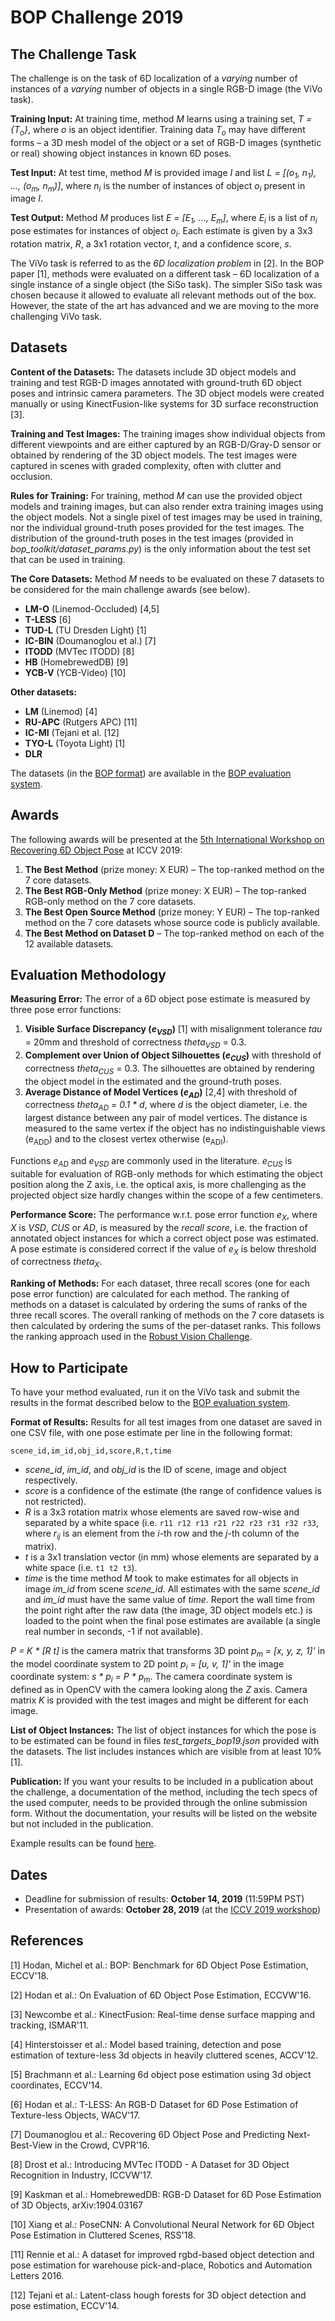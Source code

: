 # BOP Challenge 2019

## The Challenge Task

The challenge is on the task of 6D localization of a *varying* number of
instances of a *varying* number of objects in a single RGB-D image (the ViVo
task).

**Training Input:** At training time, method *M* learns using a training set,
*T = {T<sub>o</sub>}*, where *o* is an object identifier. Training data
*T<sub>o</sub>* may have different forms – a 3D mesh model of the object or a
set of RGB-D images (synthetic or real) showing object instances in known 6D
poses.

**Test Input:** At test time, method *M* is provided image *I* and list
*L = [(o<sub>1</sub>, n<sub>1</sub>), ..., (o<sub>m</sub>, n<sub>m</sub>)]*,
where *n<sub>i</sub>* is the number of instances of object *o<sub>i</sub>*
present in image *I*.

**Test Output:** Method *M* produces list
*E = [E<sub>1</sub>, ..., E<sub>m</sub>]*, where *E<sub>i</sub>* is a list of
*n<sub>i</sub>* pose estimates for instances of object *o<sub>i</sub>*. Each
estimate is given by a 3x3 rotation matrix, *R*, a 3x1 rotation vector, *t*,
and a confidence score, *s*.

The ViVo task is referred to as the *6D localization problem* in [2]. In the BOP
paper [1], methods were evaluated on a different task – 6D localization of a
single instance of a single object (the SiSo task). The simpler SiSo task was
chosen because it allowed to evaluate all relevant methods out of the box.
However, the state of the art has advanced and we are moving to the
more challenging ViVo task.

## Datasets

**Content of the Datasets:** The datasets include 3D object models and training
and test RGB-D images annotated with ground-truth 6D object poses and intrinsic
camera parameters. The 3D object models were created manually or using
KinectFusion-like systems for 3D surface reconstruction [3].

**Training and Test Images:** The training images show individual objects from
different viewpoints and are either captured by an RGB-D/Gray-D sensor or
obtained by rendering of the 3D object models. The test images were captured in
scenes with graded complexity, often with clutter and occlusion.

**Rules for Training:** For training, method *M* can use the provided object
models and training images, but can also render extra training images using the
object models. Not a single pixel of test images may be used in training, nor
the individual ground-truth poses provided for the test images. The distribution
of the ground-truth poses in the test images (provided in
*bop_toolkit/dataset_params.py*) is the only information about the test set that
can be used in training.

**The Core Datasets:** Method *M* needs to be evaluated on these 7 datasets to
be considered for the main challenge awards (see below).

* **LM-O** (Linemod-Occluded) [4,5]
* **T-LESS** [6]
* **TUD-L** (TU Dresden Light) [1]
* **IC-BIN** (Doumanoglou et al.) [7]
* **ITODD** (MVTec ITODD) [8]
* **HB** (HomebrewedDB) [9]
* **YCB-V** (YCB-Video) [10]

**Other datasets:**

* **LM** (Linemod) [4]
* **RU-APC** (Rutgers APC) [11]
* **IC-MI** (Tejani et al. [12]
* **TYO-L** (Toyota Light) [1]
* **DLR**

The datasets (in the
[BOP format](https://github.com/thodan/bop_toolkit/blob/master/docs/bop_datasets_format.md))
are available in the
[BOP evaluation system](http://bop.felk.cvut.cz/datasets/).

## Awards

The following awards will be presented at the
[5th International Workshop on Recovering 6D Object Pose](http://cmp.felk.cvut.cz/sixd/workshop_2019/)
at ICCV 2019:

1. **The Best Method** (prize money: X EUR) – The top-ranked method on the 7
core datasets.
2. **The Best RGB-Only Method** (prize money: X EUR) – The top-ranked RGB-only
method on the 7 core datasets.
3. **The Best Open Source Method** (prize money: Y EUR) – The top-ranked method
on the 7 core datasets whose source code is publicly available.
4. **The Best Method on Dataset D** – The top-ranked method on each of the 12
available datasets.

## Evaluation Methodology

**Measuring Error:** The error of a 6D object pose estimate is measured by three
pose error functions:

1. **Visible Surface Discrepancy (*e<sub>VSD</sub>*)** [1] with misalignment
tolerance *tau* = 20mm and threshold of correctness *theta<sub>VSD</sub>* = 0.3.
2. **Complement over Union of Object Silhouettes (*e<sub>CUS</sub>*)** with
threshold of correctness *theta<sub>CUS</sub>* = 0.3. The silhouettes are
obtained by rendering the object model in the estimated and the ground-truth
poses.
3. **Average Distance of Model Vertices (*e<sub>AD</sub>*)** [2,4] with
threshold of correctness *theta<sub>AD</sub>* = *0.1 * d*, where *d* is the
object diameter, i.e. the largest distance between any pair of model vertices.
The distance is measured to the same vertex if the object has no
indistinguishable views (e<sub>ADD</sub>) and to the closest vertex otherwise
(e<sub>ADI</sub>).

Functions *e<sub>AD</sub>* and *e<sub>VSD</sub>* are commonly used in the
literature. *e<sub>CUS</sub>* is suitable for evaluation of RGB-only methods for
which estimating the object position along the Z axis, i.e. the optical axis, is
more challenging as the projected object size hardly changes within the scope of
a few centimeters.

**Performance Score:** The performance w.r.t. pose error function
*e<sub>X</sub>*, where *X* is *VSD*, *CUS* or *AD*, is measured by the
*recall score*, i.e. the fraction of annotated object instances for which a
correct object pose was estimated. A pose estimate is considered correct if the
value of *e<sub>X</sub>* is below threshold of correctness *theta<sub>X</sub>*.

**Ranking of Methods:** For each dataset, three recall scores (one for each pose
error function) are calculated for each method. The ranking of methods on a
dataset is calculated by ordering the sums of ranks of the three recall scores.
The overall ranking of methods on the 7 core datasets is then calculated by
ordering the sums of the per-dataset ranks. This follows the ranking approach
used in the
[Robust Vision Challenge](http://www.robustvision.net/leaderboard.php).

## How to Participate

To have your method evaluated, run it on the ViVo task and submit the results in
the format described below to the
[BOP evaluation system](http://bop.felk.cvut.cz).

**Format of Results:** Results for all test images from one dataset are saved in
one CSV file, with one pose estimate per line in the following format:

```
scene_id,im_id,obj_id,score,R,t,time
```

* *scene_id*, *im_id*, and *obj_id* is the ID of scene, image and object
respectively.
* *score* is a confidence of the estimate (the range of confidence values is not
restricted).
* *R* is a 3x3 rotation matrix whose elements are saved row-wise and separated
by a white space (i.e. ```r11 r12 r13 r21 r22 r23 r31 r32 r33```, where
*r<sub>ij</sub>* is an element from the *i*-th row and the *j*-th column of the
matrix).
* *t* is a 3x1 translation vector (in mm) whose elements are separated by a
white space (i.e. ```t1 t2 t3```).
* *time* is the time method *M* took to make estimates for all objects in image
*im_id* from scene *scene_id*. All estimates with the same *scene_id* and
*im_id* must have the same value of *time*. Report the wall time from the point
right after the raw data (the image, 3D object models etc.) is loaded to the
point when the final pose estimates are available (a single real number in
seconds, -1 if not available).

*P = K * [R t]* is the camera matrix that transforms 3D point
*p<sub>m</sub> = [x, y, z, 1]'* in the model coordinate system to 2D point
*p<sub>i</sub> = [u, v, 1]'* in the image coordinate system:
*s * p<sub>i</sub> = P * p<sub>m</sub>*. The camera coordinate system is defined
as in OpenCV with the camera looking along the *Z* axis. Camera matrix *K* is
provided with the test images and might be different for each image.

**List of Object Instances:** The list of object instances for which the pose is
to be estimated can be found in files *test_targets_bop19.json* provided with
the datasets. The list includes instances which are visible from at least 10%
[1].

**Publication:** If you want your results to be included in a publication about
the challenge, a documentation of the method, including the tech specs of the
used computer, needs to be provided through the online submission form. Without
the documentation, your results will be listed on the website but not included
in the publication.

Example results can be found
[here](http://ptak.felk.cvut.cz/6DB/public/bop_sample_results).

## Dates

* Deadline for submission of results: **October 14, 2019** (11:59PM PST)
* Presentation of awards: **October 28, 2019**
(at the [ICCV 2019 workshop](http://cmp.felk.cvut.cz/sixd/workshop_2019/))

## References

[1] Hodan, Michel et al.: BOP: Benchmark for 6D Object Pose Estimation, ECCV'18.

[2] Hodan et al.: On Evaluation of 6D Object Pose Estimation, ECCVW'16.

[3] Newcombe et al.: KinectFusion: Real-time dense surface mapping and tracking,
    ISMAR'11.

[4] Hinterstoisser et al.: Model based training, detection and pose estimation
    of texture-less 3d objects in heavily cluttered scenes, ACCV'12.

[5] Brachmann et al.: Learning 6d object pose estimation using 3d object
    coordinates, ECCV'14.
    
[6] Hodan et al.: T-LESS: An RGB-D Dataset for 6D Pose Estimation of
    Texture-less Objects, WACV'17.

[7] Doumanoglou et al.: Recovering 6D Object Pose and Predicting Next-Best-View
    in the Crowd, CVPR'16.

[8] Drost et al.: Introducing MVTec ITODD - A Dataset for 3D Object Recognition
    in Industry, ICCVW'17.

[9] Kaskman et al.: HomebrewedDB: RGB-D Dataset for 6D Pose Estimation of 3D
    Objects, arXiv:1904.03167

[10] Xiang et al.: PoseCNN: A Convolutional Neural Network for 6D Object Pose
     Estimation in Cluttered Scenes, RSS'18.
     
[11] Rennie et al.: A dataset for improved rgbd-based object detection and pose
     estimation for warehouse pick-and-place, Robotics and Automation
     Letters 2016.
 
[12] Tejani et al.: Latent-class hough forests for 3D object detection and pose
     estimation, ECCV'14.
